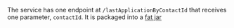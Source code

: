 The service has one endpoint at `/lastApplicationByContactId` that receives one parameter, `contactId`. It is packaged into a [fat jar](build/libs/spring-data-rest-service-0.1.0.jar)
